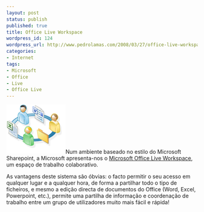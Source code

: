 ```yaml
---
layout: post
status: publish
published: true
title: Office Live Workspace
wordpress_id: 124
wordpress_url: http://www.pedrolamas.com/2008/03/27/office-live-workspace/
categories:
- Internet
tags:
- Microsoft
- Office
- Live
- Office Live
---
```

[![Microsoft Office Live Workspace](wp-content/uploads/2008/03/office-live-workspace.gif)](http://workspace.officelive.com/ "Microsoft Office Live Workspace")Num ambiente baseado no estilo do Microsoft Sharepoint, a Microsoft apresenta-nos o [Microsoft Office Live Workspace](http://workspace.officelive.com/), um espaço de trabalho colaborativo.

As vantagens deste sistema são óbvias: o facto permitir o seu acesso em qualquer lugar e a qualquer hora, de forma a partilhar todo o tipo de ficheiros, e mesmo a edição directa de documentos do Office (Word, Excel, Powerpoint, etc.), permite uma partilha de informação e coordenação de trabalho entre um grupo de utilizadores muito mais fácil e rápida!
